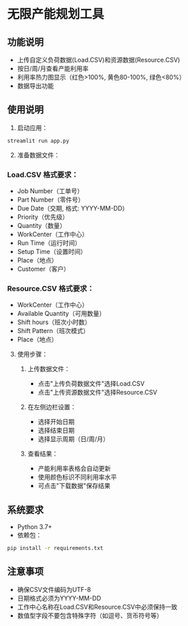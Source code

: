 # 无限产能规划工具

## 功能说明
- 上传自定义负荷数据(Load.CSV)和资源数据(Resource.CSV)
- 按日/周/月查看产能利用率
- 利用率热力图显示（红色>100%, 黄色80-100%, 绿色<80%）
- 数据导出功能

## 使用说明

1. 启动应用：
```bash
streamlit run app.py
```

2. 准备数据文件：

### Load.CSV 格式要求：
- Job Number（工单号）
- Part Number（零件号）
- Due Date（交期, 格式: YYYY-MM-DD）
- Priority（优先级）
- Quantity（数量）
- WorkCenter（工作中心）
- Run Time（运行时间）
- Setup Time（设置时间）
- Place（地点）
- Customer（客户）

### Resource.CSV 格式要求：
- WorkCenter（工作中心）
- Available Quantity（可用数量）
- Shift hours（班次小时数）
- Shift Pattern（班次模式）
- Place（地点）

3. 使用步骤：
   1) 上传数据文件：
      - 点击"上传负荷数据文件"选择Load.CSV
      - 点击"上传资源数据文件"选择Resource.CSV
   
   2) 在左侧边栏设置：
      - 选择开始日期
      - 选择结束日期
      - 选择显示周期（日/周/月）

   3) 查看结果：
      - 产能利用率表格会自动更新
      - 使用颜色标识不同利用率水平
      - 可点击"下载数据"保存结果

## 系统要求
- Python 3.7+
- 依赖包：
```bash
pip install -r requirements.txt
```

## 注意事项
- 确保CSV文件编码为UTF-8
- 日期格式必须为YYYY-MM-DD
- 工作中心名称在Load.CSV和Resource.CSV中必须保持一致
- 数值型字段不要包含特殊字符（如逗号、货币符号等）